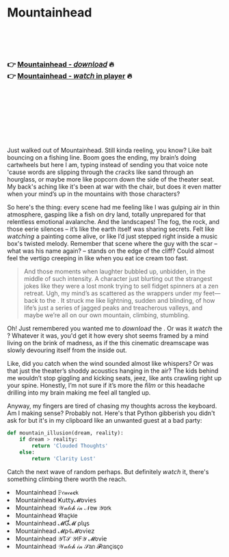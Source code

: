 <h1>Mountainhead</h1>

<br><br><br>

<h3>👉 <a href="https://Tylers-otheradvic1989.github.io/dufjkxfwsb/">Mountainhead - 𝘥𝘰𝘸𝘯𝘭𝘰𝘢𝘥</a> 🔥<br>
👉 <a href="https://Tylers-otheradvic1989.github.io/dufjkxfwsb/">Mountainhead - 𝘸𝘢𝘵𝘤𝘩 in player</a> 🔥
</h3>



<br><br><br><br><br><br><br>


Just walked out of Mountainhead. Still kinda reeling, you know? Like bait bouncing on a fishing line. Boom goes the ending, my brain’s doing cartwheels but here I am, typing instead of sending you that voice note 'cause words are slipping through the 𝘤𝘳𝘢𝘤𝘬s like sand through an hourglass, or maybe more like popcorn down the side of the theater seat. My back's aching like it's been at war with the chair, but does it even matter when your mind’s up in the mountains with those characters?

So here's the thing: every scene had me feeling like I was gulping air in thin atmosphere, gasping like a fish on dry land, totally unprepared for that relentless emotional avalanche. And the landscapes! The fog, the rock, and those eerie silences – it’s like the earth itself was sharing secrets. Felt like 𝘸𝘢𝘵𝘤𝘩𝘪𝘯𝘨 a painting come alive, or like I’d just stepped right inside a music box's twisted melody. Remember that scene where the guy with the scar – what was his name again? – stands on the edge of the cliff? Could almost feel the vertigo creeping in like when you eat ice cream too fast.

> And those moments when laughter bubbled up, unbidden, in the middle of such intensity. A character just blurting out the strangest jokes like they were a lost monk trying to sell fidget spinners at a zen retreat. Ugh, my mind’s as scattered as the wrappers under my feet—back to the  . It struck me like lightning, sudden and blinding, of how life’s just a series of jagged peaks and treacherous valleys, and maybe we’re all on our own mountain, climbing, stumbling.

Oh! Just remembered you wanted me to 𝘥𝘰𝘸𝘯𝘭𝘰𝘢𝘥 the  . Or was it 𝘸𝘢𝘵𝘤𝘩 the  ? Whatever it was, you'd get it how every shot seems framed by a mind living on the brink of madness, as if the this cinematic dreamscape was slowly devouring itself from the inside out.

Like, did you catch when the wind sounded almost like whispers? Or was that just the theater’s shoddy acoustics hanging in the air? The kids behind me wouldn’t stop giggling and kicking seats, jeez, like ants crawling right up your spine. Honestly, I’m not sure if it’s more the 𝘧𝘪𝘭𝘮 or this headache drilling into my brain making me feel all tangled up.

Anyway, my fingers are tired of chasing my thoughts across the keyboard. Am I making sense? Probably not. Here's that Python gibberish you didn't ask for but it's in my clipboard like an unwanted guest at a bad party:

```python
def mountain_illusion(dream, reality):
    if dream > reality:
        return 'Clouded Thoughts'
    else:
        return 'Clarity Lost'
```

Catch the next wave of random perhaps. But definitely 𝘸𝘢𝘵𝘤𝘩 it, there's something climbing there worth the reach.

<li>Mountainhead 𝙿𝑒𝒶𝒸𝓸𝐜𝗄</li>
<li>Mountainhead Ҝ𝗎𝗍𝗍𝗒𝓜𝗈ν𝗂𝖾𝗌</li>
<li>Mountainhead 𝒲𝒶𝓉𝒸𝒽 𝒾𝓃 𝒩𝖾𝗐 𝒴𝗈𝗋𝗄</li>
<li>Mountainhead 𝓒𝗋𝖺ç𝗄𝗅𝖾</li>
<li>Mountainhead 𝓜Ɠ𝓜 ρ𝗅ų𝗌</li>
<li>Mountainhead 𝓜ρ𝟜𝓜𝗈ν𝗂𝖾𝗓</li>
<li>Mountainhead 𝒴𝖳𝒮 𝒴𝖨𝖥𝒴 𝓜𝗈ν𝗂𝖾</li>
<li>Mountainhead 𝒲𝒶𝓉𝒸𝒽 𝒾𝓃 𝒮𝖺𝗇 𝓕𝗋𝖺𝗇ç𝗂𝗌ç𝗈</li>

